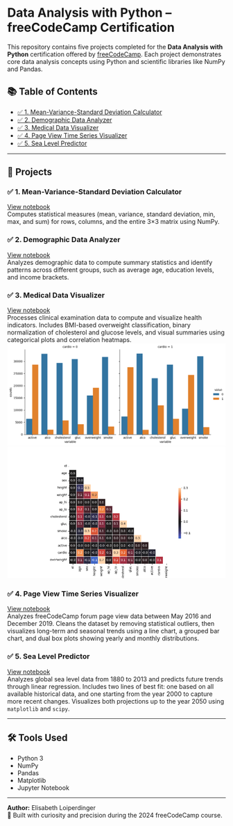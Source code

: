 # Data Analysis with Python – freeCodeCamp Certification

This repository contains five projects completed for the **Data Analysis with Python** certification offered by [freeCodeCamp](https://www.freecodecamp.org/). Each project demonstrates core data analysis concepts using Python and scientific libraries like NumPy and Pandas.

## 📚 Table of Contents
- [✅ 1. Mean-Variance-Standard Deviation Calculator](#️-✅-1-mean-variance-standard-deviation-calculator)
- [✅ 2. Demographic Data Analyzer](#️-✅-2-demographic-data-analyzer)
- [✅ 3. Medical Data Visualizer](#️-✅-3-medical-data-visualizer)
- [✅ 4. Page View Time Series Visualizer](#️-✅-4-page-view-time-series-visualizer)
- [✅ 5. Sea Level Predictor](#️-✅-5-sea-level-predictor)

---

## 📂 Projects

### ✅ 1. Mean-Variance-Standard Deviation Calculator
[View notebook](./mean_var_std_calculator/mean-variance-standard%20deviation%20calculator.ipynb)  
Computes statistical measures (mean, variance, standard deviation, min, max, and sum) for rows, columns, and the entire 3×3 matrix using NumPy.

### ✅ 2. Demographic Data Analyzer
[View notebook](./demographic_data_analyzer/demographic-data-analyzer.ipynb)  
Analyzes demographic data to compute summary statistics and identify patterns across different groups, such as average age, education levels, and income brackets.

### ✅ 3. Medical Data Visualizer  
[View notebook](./medical_data_visualizer/medical-data-visualizer.ipynb)  
Processes clinical examination data to compute and visualize health indicators. Includes BMI-based overweight classification, binary normalization of cholesterol and glucose levels, and visual summaries using categorical plots and correlation heatmaps.
![Catplot](./medical_data_visualizer/catplot.png)
![Heatmap](./medical_data_visualizer/heatmap.png)

### ✅ 4. Page View Time Series Visualizer  
[View notebook](./page_view_time_series_visualizer/page-view-time-series-visualizer.ipynb)  
Analyzes freeCodeCamp forum page view data between May 2016 and December 2019. Cleans the dataset by removing statistical outliers, then visualizes long-term and seasonal trends using a line chart, a grouped bar chart, and dual box plots showing yearly and monthly distributions.

### ✅ 5. Sea Level Predictor  
[View notebook](./sea_level_predictor/sea-level-predictor.ipynb)  
Analyzes global sea level data from 1880 to 2013 and predicts future trends through linear regression. Includes two lines of best fit: one based on all available historical data, and one starting from the year 2000 to capture more recent changes. Visualizes both projections up to the year 2050 using `matplotlib` and `scipy`.

---

## 🛠️ Tools Used
- Python 3
- NumPy
- Pandas
- Matplotlib
- Jupyter Notebook

---

**Author:** Elisabeth Loiperdinger  
🧪 Built with curiosity and precision during the 2024 freeCodeCamp course.

